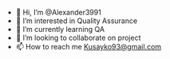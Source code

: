 - 👋 Hi, I’m @Alexander3991
- 👀 I’m interested in Quality Assurance
- 🌱 I’m currently learning QA
- 💞️ I’m looking to collaborate on project
- 📫 How to reach me Kusayko93@gmail.com

<!---
Alexander3991/Alexander3991 is a ✨ special ✨ repository because its `README.md` (this file) appears on your GitHub profile.
You can click the Preview link to take a look at your changes.
--->
